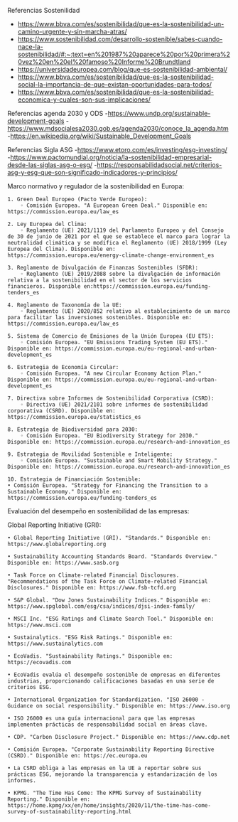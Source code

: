 Referencias Sostenilidad
- https://www.bbva.com/es/sostenibilidad/que-es-la-sostenibilidad-un-camino-urgente-y-sin-marcha-atras/
- https://www.sostenibilidad.com/desarrollo-sostenible/sabes-cuando-nace-la-sostenibilidad/#:~:text=en%201987%20aparece%20por%20primera%20vez%20en%20el%20famoso%20Informe%20Brundtland
- https://universidadeuropea.com/blog/que-es-sostenibilidad-ambiental/
- https://www.bbva.com/es/sostenibilidad/que-es-la-sostenibilidad-social-la-importancia-de-que-existan-oportunidades-para-todos/
- https://www.bbva.com/es/sostenibilidad/que-es-la-sostenibilidad-economica-y-cuales-son-sus-implicaciones/

Referencias agenda 2030 y ODS
-https://www.undp.org/sustainable-development-goals
-https://www.mdsocialesa2030.gob.es/agenda2030/conoce_la_agenda.htm
-https://en.wikipedia.org/wiki/Sustainable_Development_Goals

Referencias Sigla ASG
-https://www.etoro.com/es/investing/esg-investing/
-https://www.pactomundial.org/noticia/la-sostenibilidad-empresarial-desde-las-siglas-asg-o-esg/
-https://responsabilidadsocial.net/criterios-asg-y-esg-que-son-significado-indicadores-y-principios/












Marco normativo y regulador de la sostenibilidad en Europa:

    1. Green Deal Europeo (Pacto Verde Europeo):
        ◦ Comisión Europea. "A European Green Deal." Disponible en: https://commission.europa.eu/law_es
        
    2. Ley Europea del Clima:
        ◦ Reglamento (UE) 2021/1119 del Parlamento Europeo y del Consejo de 30 de junio de 2021 por el que se establece el marco para lograr la neutralidad climática y se modifica el Reglamento (UE) 2018/1999 (Ley Europea del Clima). Disponible en: https://commission.europa.eu/energy-climate-change-environment_es
        
    3. Reglamento de Divulgación de Finanzas Sostenibles (SFDR):
        ◦ Reglamento (UE) 2019/2088 sobre la divulgación de información relativa a la sostenibilidad en el sector de los servicios financieros. Disponible en:https://commission.europa.eu/funding-tenders_es
        
    4. Reglamento de Taxonomía de la UE:
        ◦ Reglamento (UE) 2020/852 relativo al establecimiento de un marco para facilitar las inversiones sostenibles. Disponible en: https://commission.europa.eu/law_es
        
    5. Sistema de Comercio de Emisiones de la Unión Europea (EU ETS):
        ◦ Comisión Europea. "EU Emissions Trading System (EU ETS)." Disponible en: https://commission.europa.eu/eu-regional-and-urban-development_es
        
    6. Estrategia de Economía Circular:
        ◦ Comisión Europea. "A new Circular Economy Action Plan." Disponible en: https://commission.europa.eu/eu-regional-and-urban-development_es
        
    7. Directiva sobre Informes de Sostenibilidad Corporativa (CSRD):
        ◦ Directiva (UE) 2021/2101 sobre informes de sostenibilidad corporativa (CSRD). Disponible en: https://commission.europa.eu/statistics_es
        
    8. Estrategia de Biodiversidad para 2030:
        ◦ Comisión Europea. "EU Biodiversity Strategy for 2030." Disponible en: https://commission.europa.eu/research-and-innovation_es
        
    9. Estrategia de Movilidad Sostenible e Inteligente:
        ◦ Comisión Europea. "Sustainable and Smart Mobility Strategy." Disponible en: https://commission.europa.eu/research-and-innovation_es
        
    10. Estrategia de Financiación Sostenible:
    • Comisión Europea. "Strategy for Financing the Transition to a Sustainable Economy." Disponible en: https://commission.europa.eu/funding-tenders_es
    
Evaluación del desempeño en sostenibilidad de las empresas:

 Global Reporting Initiative (GRI):
 
    • Global Reporting Initiative (GRI). "Standards." Disponible en: https://www.globalreporting.org
    
    • Sustainability Accounting Standards Board. "Standards Overview." Disponible en: https://www.sasb.org
    
    • Task Force on Climate-related Financial Disclosures. "Recommendations of the Task Force on Climate-related Financial Disclosures." Disponible en: https://www.fsb-tcfd.org
    
    • S&P Global. "Dow Jones Sustainability Indices." Disponible en: https://www.spglobal.com/esg/csa/indices/djsi-index-family/
    
    • MSCI Inc. "ESG Ratings and Climate Search Tool." Disponible en: https://www.msci.com
    
    • Sustainalytics. "ESG Risk Ratings." Disponible en: https://www.sustainalytics.com
    
    • EcoVadis. "Sustainability Ratings." Disponible en: https://ecovadis.com
    
    • EcoVadis evalúa el desempeño sostenible de empresas en diferentes industrias, proporcionando calificaciones basadas en una serie de criterios ESG.
    
    • International Organization for Standardization. "ISO 26000 - Guidance on social responsibility." Disponible en: https://www.iso.org
    
    • ISO 26000 es una guía internacional para que las empresas implementen prácticas de responsabilidad social en áreas clave.
    
    • CDP. "Carbon Disclosure Project." Disponible en: https://www.cdp.net
    
    • Comisión Europea. "Corporate Sustainability Reporting Directive (CSRD)." Disponible en: https://ec.europa.eu
    
    • La CSRD obliga a las empresas en la UE a reportar sobre sus prácticas ESG, mejorando la transparencia y estandarización de los informes.
    
    • KPMG. "The Time Has Come: The KPMG Survey of Sustainability Reporting." Disponible en: https://home.kpmg/xx/en/home/insights/2020/11/the-time-has-come-survey-of-sustainability-reporting.html
